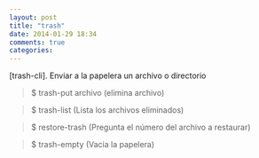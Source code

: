 ```yaml
---
layout: post
title: "trash"
date: 2014-01-29 18:34
comments: true
categories: 
---
```

[trash-cli]. Enviar a la papelera un archivo o directorio

>$ trash-put archivo (elimina archivo)

>$ trash-list (Lista los archivos eliminados)

>$ restore-trash (Pregunta el número del archivo a restaurar)

>$ trash-empty (Vacia la papelera)


